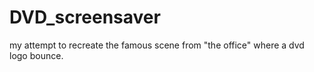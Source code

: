 # DVD_screensaver
my attempt to recreate the famous scene from "the office" where a dvd logo bounce.
